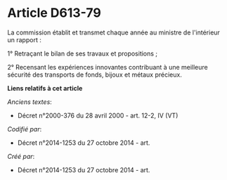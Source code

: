 # Article D613-79

La commission établit et transmet chaque année au ministre de l'intérieur un rapport :

1° Retraçant le bilan de ses travaux et propositions ;

2° Recensant les expériences innovantes contribuant à une meilleure sécurité des transports de fonds, bijoux et métaux
précieux.

**Liens relatifs à cet article**

_Anciens textes_:

  - Décret n°2000-376 du 28 avril 2000 - art. 12-2, IV (VT)

_Codifié par_:

  - Décret n°2014-1253 du 27 octobre 2014 - art.

_Créé par_:

  - Décret n°2014-1253 du 27 octobre 2014 - art.
